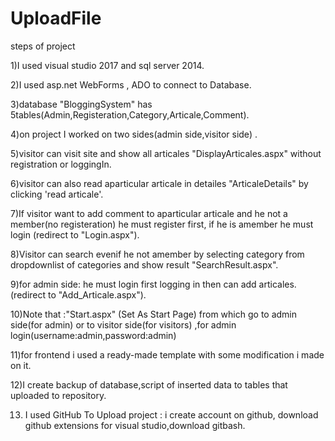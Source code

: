 # UploadFile
steps of project

1)I used visual studio 2017 and sql server 2014. 

2)I used asp.net WebForms , ADO to connect to Database. 

3)database "BloggingSystem" has 5tables(Admin,Registeration,Category,Articale,Comment).
  
4)on project I worked on two sides(admin side,visitor side) .
 
5)visitor can visit site and show all articales "DisplayArticales.aspx" without registration or loggingIn.

6)visitor can also read aparticular articale in detailes "ArticaleDetails" by clicking 'read articale'. 

7)If visitor want to add comment to aparticular articale and he not a member(no registeration) he must register first,
if he is amember he must login (redirect to "Login.aspx"). 

8)Visitor can search evenif he not amember by selecting category from dropdownlist of categories and show result "SearchResult.aspx". 
 
9)for admin side: he must login first logging in then can add articales. (redirect to "Add_Articale.aspx").
  
10)Note that :"Start.aspx" (Set As Start Page) from which go to admin side(for admin) or to visitor side(for visitors)
,for admin login(username:admin,password:admin)

11)for frontend i used a ready-made template with some modification i made on it. 

12)I create backup of database,script of inserted data to tables that uploaded to repository. 

13) I used GitHub To Upload project : i create account on github, download github extensions for visual studio,download gitbash. 
 
